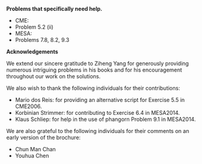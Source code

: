 **Problems that specifically need help.**
- CME:
-   Problem 5.2 (ii)
- MESA:
-   Problems 7.8, 8.2, 9.3

**Acknowledgements**

We extend our sincere gratitude to Ziheng Yang for generously providing numerous intriguing problems in his books and for his encouragement throughout our work on the solutions.

We also wish to thank the following individuals for their contributions:

- Mario dos Reis: for providing an alternative script for Exercise 5.5 in CME2006.
- Korbinian Strimmer: for contributing to Exercise 6.4 in MESA2014.
- Klaus Schliep: for help in the use of phangorn Problem 9.1 in MESA2014.

We are also grateful to the following individuals for their comments on an early version of the brochure:

- Chun Man Chan
- Youhua Chen
